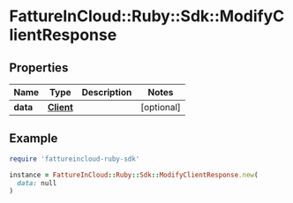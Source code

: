# FattureInCloud::Ruby::Sdk::ModifyClientResponse

## Properties

| Name | Type | Description | Notes |
| ---- | ---- | ----------- | ----- |
| **data** | [**Client**](Client.md) |  | [optional] |

## Example

```ruby
require 'fattureincloud-ruby-sdk'

instance = FattureInCloud::Ruby::Sdk::ModifyClientResponse.new(
  data: null
)
```

